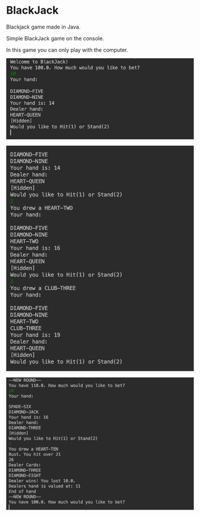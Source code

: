 # BlackJack
Blackjack game made in Java.

Simple BlackJack game on the console.

In this game you can only play with the computer.

![first](/BlackJack3.png)

![first](/BlackJack2.png)

![first](/BlackJack1.png)

